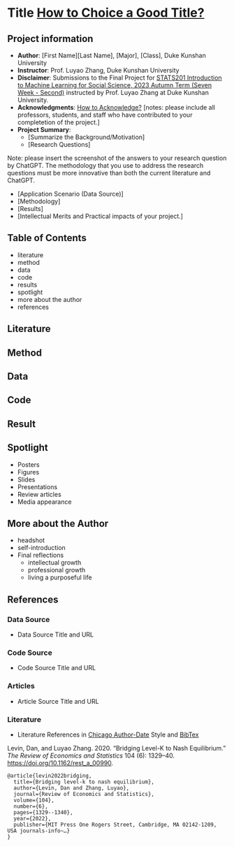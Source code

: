 # Title [How to Choice a Good Title?](https://www.nature.com/articles/s41562-021-01152-2)
## Project information
- **Author**: [First Name][Last Name], [Major], [Class], Duke Kunshan University
- **Instructor**: Prof. Luyao Zhang, Duke Kunshan University
- **Disclaimer**: Submissions to the Final Project for [STATS201 Introduction to Machine Learning for Social Science, 2023 Autumn Term (Seven Week - Second)](https://ms.pubpub.org/) instructed by Prof. Luyao Zhang at Duke Kunshan University.
- **Acknowledgments**: [How to Acknowledge?](https://www.scribbr.co.uk/thesis-dissertation/acknowledgements/)
[notes: please include all professors, students, and staff who have contributed to your completetion of the project.]
- **Project Summary**: 
  - [Summarize the Background/Motivation]
  - [Research Questions]
 
Note: please insert the screenshot of the answers to your research question by ChatGPT. The methodology that you use to address the research questions must be more innovative than both the current literature and ChatGPT. 

  - [Application Scenario (Data Source)]
  - [Methodology]
  - [Results]
  - [Intellectual Merits and Practical impacts of your project.]

## Table of Contents
- literature
- method
- data
- code
- results
- spotlight
- more about the author
- references

## Literature

## Method

## Data

## Code

## Result

## Spotlight
- Posters
- Figures
- Slides
- Presentations
- Review articles
- Media appearance

## More about the Author
- headshot
- self-introduction
- Final reflections 
  - intellectual growth
  - professional growth
  - living a purposeful life

## References

### Data Source
- Data Source Title and URL
### Code Source
- Code Source Title and URL
### Articles
- Article Source Title and URL
### Literature
- Literature References in [Chicago Author-Date](https://www.chicagomanualofstyle.org/tools_citationguide/citation-guide-2.html) Style and [BibTex](https://scholar.google.com/) 

Levin, Dan, and Luyao Zhang. 2020. “Bridging Level-K to Nash Equilibrium.” *The Review of Economics and Statistics* 104 (6): 1329–40. https://doi.org/10.1162/rest_a_00990.

```
@article{levin2022bridging,
  title={Bridging level-k to nash equilibrium},
  author={Levin, Dan and Zhang, Luyao},
  journal={Review of Economics and Statistics},
  volume={104},
  number={6},
  pages={1329--1340},
  year={2022},
  publisher={MIT Press One Rogers Street, Cambridge, MA 02142-1209, USA journals-info~…}
}
```
